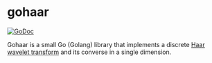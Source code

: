 # gohaar

[![GoDoc](https://godoc.org/github.com/oskanberg/gohaar?status.svg)](https://godoc.org/github.com/oskanberg/gohaar)

Gohaar is a small Go (Golang) library that implements a discrete [Haar wavelet transform](https://en.wikipedia.org/wiki/Haar_wavelet) and its converse in a single dimension.
